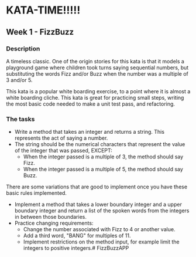 # KATA-TIME!!!!!

## Week 1 - FizzBuzz

### Description
A timeless classic. One of the origin stories for this kata is that it models a playground game where children took turns saying sequential numbers, but substituting the words Fizz and/or Buzz when the number was a multiple of 3 and/or 5.

This kata is a popular white boarding exercise, to a point where it is almost a white boarding cliche. This kata is great for practicing small steps, writing the most basic code needed to make a unit test pass, and refactoring.

### The tasks

- Write a method that takes an integer and returns a string. This represents the act of saying a number.
- The string should be the numerical characters that represent the value of the integer that was passed, EXCEPT:
  - When the integer passed is a multiple of 3, the method should say Fizz.
  - When the integer passed is a multiple of 5, the method should say Buzz.

There are some variations that are good to implement once you have these basic rules implemented.

- Implement a method that takes a lower boundary integer and a upper boundary integer and return a list of the spoken words from the integers in between those boundaries.
- Practice changing requirements:
  - Change the number associated with Fizz to 4 or another value.
  - Add a third word, "BANG" for multiples of 11.
  - Implement restrictions on the method input, for example limit the integers to positive integers.# FizzBuzzAPP
